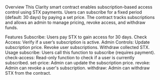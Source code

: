 Overview
This Clarity smart contract enables subscription-based access control using STX payments. Users can subscribe for a fixed period (default: 30 days) by paying a set price. The contract tracks subscriptions and allows an admin to manage pricing, revoke access, and withdraw funds.

Features
Subscribe: Users pay STX to gain access for 30 days.
Check Access: Verify if a user’s subscription is active.
Admin Controls:
Update subscription price.
Revoke user subscriptions.
Withdraw collected STX.
Usage
subscribe: Users call this function to subscribe (requires payment).
check-access: Read-only function to check if a user is currently subscribed.
set-price: Admin can update the subscription price.
revoke: Admin can revoke a user's subscription.
withdraw: Admin can withdraw STX from the contract.
